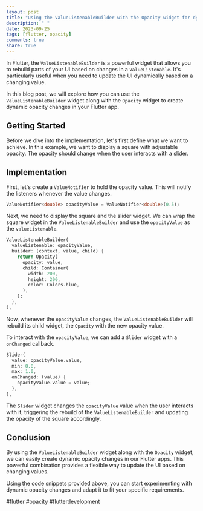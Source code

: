 ```yaml
---
layout: post
title: "Using the ValueListenableBuilder with the Opacity widget for dynamic opacity changes"
description: " "
date: 2023-09-25
tags: [flutter, opacity]
comments: true
share: true
---
```


In Flutter, the `ValueListenableBuilder` is a powerful widget that allows you to rebuild parts of your UI based on changes in a `ValueListenable`. It's particularly useful when you need to update the UI dynamically based on a changing value.

In this blog post, we will explore how you can use the `ValueListenableBuilder` widget along with the `Opacity` widget to create dynamic opacity changes in your Flutter app.

## Getting Started

Before we dive into the implementation, let's first define what we want to achieve. In this example, we want to display a square with adjustable opacity. The opacity should change when the user interacts with a slider.

## Implementation

First, let's create a `ValueNotifier` to hold the opacity value. This will notify the listeners whenever the value changes.

```dart
ValueNotifier<double> opacityValue = ValueNotifier<double>(0.5);
```

Next, we need to display the square and the slider widget. We can wrap the square widget in the `ValueListenableBuilder` and use the `opacityValue` as the `valueListenable`.

```dart
ValueListenableBuilder(
  valueListenable: opacityValue,
  builder: (context, value, child) {
    return Opacity(
      opacity: value,
      child: Container(
        width: 200,
        height: 200,
        color: Colors.blue,
      ),
    );
  },
),
```

Now, whenever the `opacityValue` changes, the `ValueListenableBuilder` will rebuild its child widget, the `Opacity` with the new opacity value.

To interact with the `opacityValue`, we can add a `Slider` widget with a `onChanged` callback.

```dart
Slider(
  value: opacityValue.value,
  min: 0.0,
  max: 1.0,
  onChanged: (value) {
    opacityValue.value = value;
  },
),
```

The `Slider` widget changes the `opacityValue` value when the user interacts with it, triggering the rebuild of the `ValueListenableBuilder` and updating the opacity of the square accordingly.

## Conclusion

By using the `ValueListenableBuilder` widget along with the `Opacity` widget, we can easily create dynamic opacity changes in our Flutter apps. This powerful combination provides a flexible way to update the UI based on changing values.

Using the code snippets provided above, you can start experimenting with dynamic opacity changes and adapt it to fit your specific requirements.

#flutter #opacity #flutterdevelopment